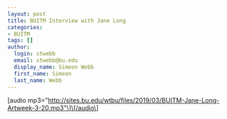 ```yaml
---
layout: post
title: BUITM Interview with Jane Long
categories:
- BUITM
tags: []
author:
  login: stwebb
  email: stwebb@bu.edu
  display_name: Simeon Webb
  first_name: Simeon
  last_name: Webb
---
```

\[audio mp3="http://sites.bu.edu/wtbu/files/2019/03/BUITM-Jane-Long-Artweek-3-20.mp3"\]\[/audio\]